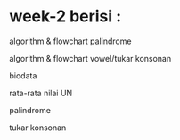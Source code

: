 # week-2 berisi :
algorithm & flowchart palindrome

algorithm & flowchart vowel/tukar konsonan

biodata

rata-rata nilai UN

palindrome

tukar konsonan
